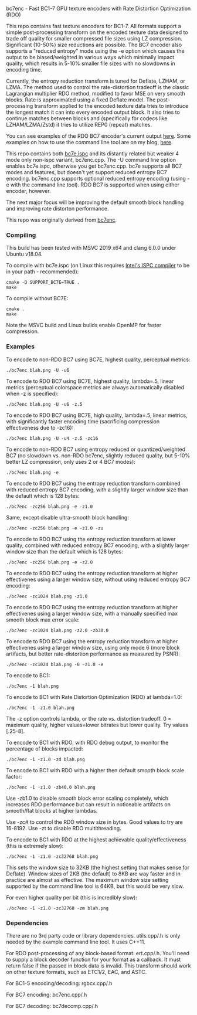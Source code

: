 bc7enc - Fast BC1-7 GPU texture encoders with Rate Distortion Optimization (RDO)

This repo contains fast texture encoders for BC1-7. All formats support a simple post-processing transform on the encoded texture data designed to trade off quality for smaller compressed file sizes using LZ compression. Significant (10-50%) size reductions are possible. The BC7 encoder also supports a "reduced entropy" mode using the -e option which causes the output to be biased/weighted in various ways which minimally impact quality, which results in 5-10% smaller file sizes with no slowdowns in encoding time.

Currently, the entropy reduction transform is tuned for Deflate, LZHAM, or LZMA. The method used to control the rate-distortion tradeoff is the classic Lagrangian multiplier RDO method, modified to favor MSE on very smooth blocks. Rate is approximated using a fixed Deflate model. The post-processing transform applied to the encoded texture data tries to introduce the longest match it can into every encoded output block. It also tries to continue matches between blocks and (specifically for codecs like LZHAM/LZMA/Zstd) it tries to utilize REP0 (repeat) matches.

You can see examples of the RDO BC7 encoder's current output [here](https://richg42.blogspot.com/2021/02/more-rdo-bc7-encoding.html). Some examples on how to use the command line tool are on my blog, [here](https://richg42.blogspot.com/2021/02/how-to-use-bc7encrdo.html).

This repo contains both [bc7e.ispc](https://github.com/BinomialLLC/bc7e) and its distantly related but weaker 4 mode only non-ispc variant, bc7enc.cpp. The -U command line option enables bc7e.ispc, otherwise you get bc7enc.cpp. bc7e supports all BC7 modes and features, but doesn't yet support reduced entropy BC7 encoding. bc7enc.cpp supports optional reduced entropy encoding (using -e with the command line tool). RDO BC7 is supported when using either encoder, however. 

The next major focus will be improving the default smooth block handling and improving rate distorton performance.

This repo was originally derived from [bc7enc](https://github.com/richgel999/bc7enc).

### Compiling

This build has been tested with MSVC 2019 x64 and clang 6.0.0 under Ubuntu v18.04.

To compile with bc7e.ispc (on Linux this requires [Intel's ISPC compiler](https://ispc.github.io/downloads.html) to be in your path - recommended):

```
cmake -D SUPPORT_BC7E=TRUE .
make
```

To compile without BC7E:

```
cmake .
make
```

Note the MSVC build and Linux builds enable OpenMP for faster compression.

### Examples

To encode to non-RDO BC7 using BC7E, highest quality, perceptual metrics:

```
./bc7enc blah.png -U -u6
```

To encode to RDO BC7 using BC7E, highest quality, lambda=.5, linear metrics (perceptual colorspace metrics are always automatically disabled when -z is specified):

```
./bc7enc blah.png -U -u6 -z.5
```

To encode to RDO BC7 using BC7E, high quality, lambda=.5, linear metrics, with significantly faster encoding time (sacrificing compression effectiveness due to -zc16): 

```
./bc7enc blah.png -U -u4 -z.5 -zc16
```

To encode to non-RDO BC7 using entropy reduced or quantized/weighted BC7 (no slowdown vs. non-RDO bc7enc, slightly reduced quality, but 5-10% better LZ compression, only uses 2 or 4 BC7 modes):

```
./bc7enc blah.png -e
```

To encode to RDO BC7 using the entropy reduction transform combined with reduced entropy BC7 encoding, with a slightly larger window size than the default which is 128 bytes:

```
./bc7enc -zc256 blah.png -e -z1.0
```

Same, except disable ultra-smooth block handling:

```
./bc7enc -zc256 blah.png -e -z1.0 -zu
```

To encode to RDO BC7 using the entropy reduction transform at lower quality, combined with reduced entropy BC7 encoding, with a slightly larger window size than the default which is 128 bytes:

```
./bc7enc -zc256 blah.png -e -z2.0
```

To encode to RDO BC7 using the entropy reduction transform at higher effectivenes using a larger window size, without using reduced entropy BC7 encoding:

```
./bc7enc -zc1024 blah.png -z1.0
```

To encode to RDO BC7 using the entropy reduction transform at higher effectivenes using a larger window size, with a manually specified max smooth block max error scale:

```
./bc7enc -zc1024 blah.png -z2.0 -zb30.0
```

To encode to RDO BC7 using the entropy reduction transform at higher effectivenes using a larger window size, using only mode 6 (more block artifacts, but better rate-distortion performance as measured by PSNR):

```
./bc7enc -zc1024 blah.png -6 -z1.0 -e
```

To encode to BC1:
```
./bc7enc -1 blah.png
```

To encode to BC1 with Rate Distortion Optimization (RDO) at lambda=1.0:
```
./bc7enc -1 -z1.0 blah.png
```

The -z option controls lambda, or the rate vs. distortion tradeoff. 0 = maximum quality, higher values=lower bitrates but lower quality. Try values [.25-8].

To encode to BC1 with RDO, with RDO debug output, to monitor the percentage of blocks impacted:
```
./bc7enc -1 -z1.0 -zd blah.png
```

To encode to BC1 with RDO with a higher then default smooth block scale factor:
```
./bc7enc -1 -z1.0 -zb40.0 blah.png
```

Use -zb1.0 to disable smooth block error scaling completely, which increases RDO performance but can result in noticeable artifacts on smooth/flat blocks at higher lambdas.

Use -zc# to control the RDO window size in bytes. Good values to try are 16-8192. 
Use -zt to disable RDO multithreading. 

To encode to BC1 with RDO at the highest achievable quality/effectiveness (this is extremely slow):

```
./bc7enc -1 -z1.0 -zc32768 blah.png
```

This sets the window size to 32KB (the highest setting that makes sense for Deflate). Window sizes of 2KB (the default) to 8KB are way faster and in practice are almost as effective. The maximum window size setting supported by the command line tool is 64KB, but this would be very slow.

For even higher quality per bit (this is incredibly slow):
```
./bc7enc -1 -z1.0 -zc32768 -zm blah.png
```

### Dependencies
There are no 3rd party code or library dependencies. utils.cpp/.h is only needed by the example command line tool. It uses C++11.

For RDO post-processing of any block-based format: ert.cpp/.h. You'll need to supply a block decoder function for your format as a callback. It must return false if the passed in block data is invalid. This transform should work on other texture formats, such as ETC1/2, EAC, and ASTC.

For BC1-5 encoding/decoding: rgbcx.cpp/.h

For BC7 encoding: bc7enc.cpp/.h

For BC7 decoding: bc7decomp.cpp/.h


